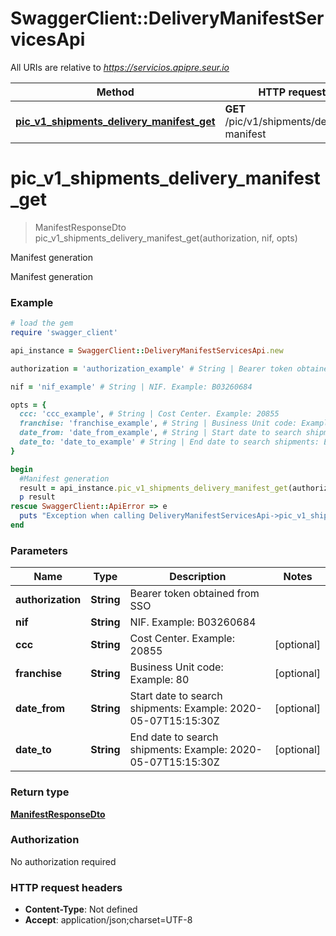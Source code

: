 # SwaggerClient::DeliveryManifestServicesApi

All URIs are relative to *https://servicios.apipre.seur.io*

Method | HTTP request | Description
------------- | ------------- | -------------
[**pic_v1_shipments_delivery_manifest_get**](DeliveryManifestServicesApi.md#pic_v1_shipments_delivery_manifest_get) | **GET** /pic/v1/shipments/delivery-manifest | Manifest generation


# **pic_v1_shipments_delivery_manifest_get**
> ManifestResponseDto pic_v1_shipments_delivery_manifest_get(authorization, nif, opts)

Manifest generation

Manifest generation

### Example
```ruby
# load the gem
require 'swagger_client'

api_instance = SwaggerClient::DeliveryManifestServicesApi.new

authorization = 'authorization_example' # String | Bearer token obtained from SSO

nif = 'nif_example' # String | NIF. Example: B03260684

opts = { 
  ccc: 'ccc_example', # String | Cost Center. Example: 20855
  franchise: 'franchise_example', # String | Business Unit code: Example: 80
  date_from: 'date_from_example', # String | Start date to search shipments: Example: 2020-05-07T15:15:30Z
  date_to: 'date_to_example' # String | End date to search shipments: Example: 2020-05-07T15:15:30Z
}

begin
  #Manifest generation
  result = api_instance.pic_v1_shipments_delivery_manifest_get(authorization, nif, opts)
  p result
rescue SwaggerClient::ApiError => e
  puts "Exception when calling DeliveryManifestServicesApi->pic_v1_shipments_delivery_manifest_get: #{e}"
end
```

### Parameters

Name | Type | Description  | Notes
------------- | ------------- | ------------- | -------------
 **authorization** | **String**| Bearer token obtained from SSO | 
 **nif** | **String**| NIF. Example: B03260684 | 
 **ccc** | **String**| Cost Center. Example: 20855 | [optional] 
 **franchise** | **String**| Business Unit code: Example: 80 | [optional] 
 **date_from** | **String**| Start date to search shipments: Example: 2020-05-07T15:15:30Z | [optional] 
 **date_to** | **String**| End date to search shipments: Example: 2020-05-07T15:15:30Z | [optional] 

### Return type

[**ManifestResponseDto**](ManifestResponseDto.md)

### Authorization

No authorization required

### HTTP request headers

 - **Content-Type**: Not defined
 - **Accept**: application/json;charset=UTF-8



